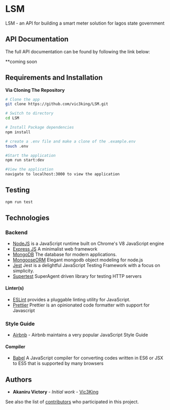 # LSM

LSM - an API for building a smart meter solution for lagos state government

## API Documentation

The full API documentation can be found by following the link below:

\*\*coming soon

## Requirements and Installation

**Via Cloning The Repository**

```bash
# Clone the app
git clone https://github.com/vic3king/LSM.git

# Switch to directory
cd LSM

# Install Package dependencies
npm install

# create a .env file and make a clone of the .example.env
touch .env

#Start the application
npm run start:dev

#View the application
navigate to localhost:3000 to view the application
```

## Testing

```bash
npm run test
```

## Technologies

### Backend

- [NodeJS](http://nodejs.org/en) is a JavaScript runtime built on Chrome's V8 JavaScript engine
- [Express JS](http://express.com) A minimalist web framework
- [MongoDB](https://www.mongodb.com/) The database for modern applications.
- [MongooseORM](https://mongoosejs.com/) Elegant mongodb object modeling for node.js
- [Jest](https://jestjs.io/) Jest is a delightful JavaScript Testing Framework with a focus on simplicity.
- [Supertest](https://www.npmjs.com/package/supertest) SuperAgent driven library for testing HTTP servers

#### Linter(s)

- [ESLint](eslint.org) provides a pluggable linting utility for JavaScript.
- [Prettier](https://prettier.io) Prettier is an opinionated code formatter with support for Javascript

### Style Guide

- [Airbnb](https://github.com/airbnb/javascript) - Airbnb maintains a very popular JavaScript Style Guide

#### Compiler

- [Babel](https://babeljs.io/) A JavaScript compiler for converting codes written in ES6 or JSX to ES5 that is supported by many browsers

## Authors

- **Akaniru Victory** - _Initial work_ - [Vic3King](www.vic3king.io)

See also the list of [contributors](https://github.com/Hurntre/SendIT/graphs/contributors) who participated in this project.
